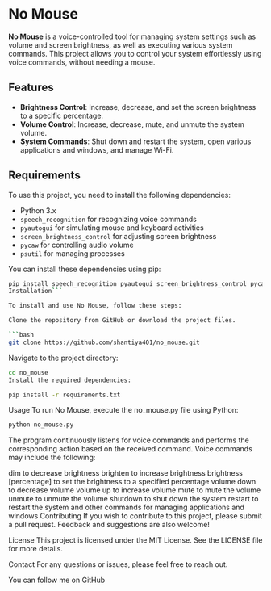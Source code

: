 # No Mouse

**No Mouse** is a voice-controlled tool for managing system settings such as volume and screen brightness, as well as executing various system commands. This project allows you to control your system effortlessly using voice commands, without needing a mouse.

## Features

- **Brightness Control**: Increase, decrease, and set the screen brightness to a specific percentage.
- **Volume Control**: Increase, decrease, mute, and unmute the system volume.
- **System Commands**: Shut down and restart the system, open various applications and windows, and manage Wi-Fi.

## Requirements

To use this project, you need to install the following dependencies:

- Python 3.x
- `speech_recognition` for recognizing voice commands
- `pyautogui` for simulating mouse and keyboard activities
- `screen_brightness_control` for adjusting screen brightness
- `pycaw` for controlling audio volume
- `psutil` for managing processes

You can install these dependencies using pip:

```bash
pip install speech_recognition pyautogui screen_brightness_control pycaw psutil
Installation```

To install and use No Mouse, follow these steps:

Clone the repository from GitHub or download the project files.

```bash
git clone https://github.com/shantiya401/no_mouse.git
```

Navigate to the project directory:

```bash
cd no_mouse
Install the required dependencies:
```

```bash
pip install -r requirements.txt
```

Usage
To run No Mouse, execute the no_mouse.py file using Python:

```bash
python no_mouse.py
```

The program continuously listens for voice commands and performs the corresponding action based on the received command. Voice commands may include the following:

dim to decrease brightness
brighten to increase brightness
brightness [percentage] to set the brightness to a specified percentage
volume down to decrease volume
volume up to increase volume
mute to mute the volume
unmute to unmute the volume
shutdown to shut down the system
restart to restart the system
and other commands for managing applications and windows
Contributing
If you wish to contribute to this project, please submit a pull request. Feedback and suggestions are also welcome!

License
This project is licensed under the MIT License. See the LICENSE file for more details.

Contact
For any questions or issues, please feel free to reach out.

You can follow me on GitHub
